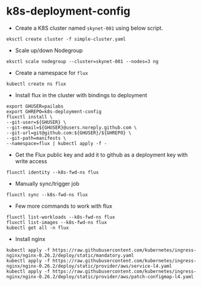 # k8s-deployment-config

* Create a K8S cluster named `skynet-001` using below script.

```
eksctl create cluster -f simple-cluster.yaml
```

* Scale up/down Nodegroup

```
eksctl scale nodegroup --cluster=skynet-001 --nodes=3 ng
```


* Create a namespace for `flux`

```
kubectl create ns flux
```

* Install flux in the cluster with bindings to deployment

```
export GHUSER=pailabs
export GHREPO=k8s-deployment-config
fluxctl install \
--git-user=${GHUSER} \
--git-email=${GHUSER}@users.noreply.github.com \
--git-url=git@github.com:${GHUSER}/${GHREPO} \
--git-path=manifests \
--namespace=flux | kubectl apply -f -
```

* Get the Flux public key and add it to github as a deployment key with write access

```
fluxctl identity --k8s-fwd-ns flux
```

* Manually sync/trigger job

```
fluxctl sync --k8s-fwd-ns flux
```

* Few more commands to work with flux

```
fluxctl list-workloads --k8s-fwd-ns flux
fluxctl list-images --k8s-fwd-ns flux
kubectl get all -n flux
```

* Install nginx 

```
kubectl apply -f https://raw.githubusercontent.com/kubernetes/ingress-nginx/nginx-0.26.2/deploy/static/mandatory.yaml
kubectl apply -f https://raw.githubusercontent.com/kubernetes/ingress-nginx/nginx-0.26.2/deploy/static/provider/aws/service-l4.yaml
kubectl apply -f https://raw.githubusercontent.com/kubernetes/ingress-nginx/nginx-0.26.2/deploy/static/provider/aws/patch-configmap-l4.yaml
```